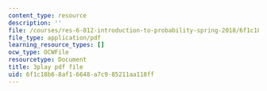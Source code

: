```yaml
---
content_type: resource
description: ''
file: /courses/res-6-012-introduction-to-probability-spring-2018/6f1c18b68af16648a7c985211aa118ff_17Z89x_ZWQ4.pdf
file_type: application/pdf
learning_resource_types: []
ocw_type: OCWFile
resourcetype: Document
title: 3play pdf file
uid: 6f1c18b6-8af1-6648-a7c9-85211aa118ff
---
```

